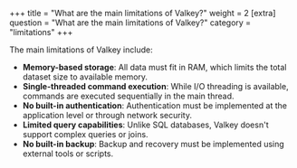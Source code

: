 +++
title = "What are the main limitations of Valkey?"
weight = 2
[extra]
question = "What are the main limitations of Valkey?"
category = "limitations"
+++

The main limitations of Valkey include:

* **Memory-based storage**: All data must fit in RAM, which limits the total dataset size to available memory.
* **Single-threaded command execution**: While I/O threading is available, commands are executed sequentially in the main thread.
* **No built-in authentication**: Authentication must be implemented at the application level or through network security.
* **Limited query capabilities**: Unlike SQL databases, Valkey doesn't support complex queries or joins.
* **No built-in backup**: Backup and recovery must be implemented using external tools or scripts. 

